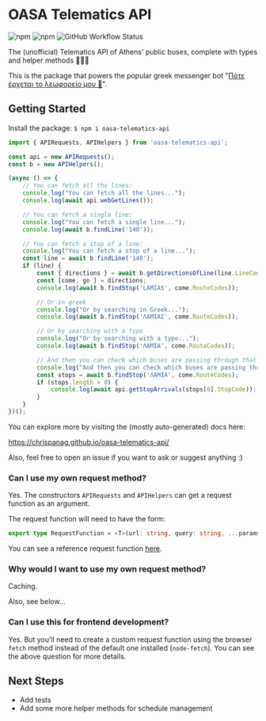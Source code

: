# OASA Telematics API

![npm](https://img.shields.io/npm/v/oasa-telematics-api) ![npm](https://img.shields.io/npm/dw/oasa-telematics-api) ![GitHub Workflow Status](https://img.shields.io/github/workflow/status/chrispanag/oasa-telematics-api/Node%20CI)

The (unofficial) Telematics API of Athens' public buses, complete with types and helper methods 🚌🚌🚌

This is the package that powers the popular greek messenger bot "[Πότε έρχεται το λεωφορείο μου 🚌](https://m.me/athensbus)". 

## Getting Started

Install the package: `$ npm i oasa-telematics-api`

```typescript
import { APIRequests, APIHelpers } from 'oasa-telematics-api';

const api = new APIRequests();
const b = new APIHelpers();

(async () => {
    // You can fetch all the lines:
    console.log("You can fetch all the lines...");
    console.log(await api.webGetLines());

    // You can fetch a single line:
    console.log("You can fetch a single line...");
    console.log(await b.findLine('140'));

    // You can fetch a stop of a line:
    console.log("You can fetch a stop of a line...");
    const line = await b.findLine('140');
    if (line) {
        const { directions } = await b.getDirectionsOfLine(line.LineCode)
        const [come, go ] = directions;
        console.log(await b.findStop('LAMIAS', come.RouteCodes));

        // Or in greek
        console.log("Or by searching in Greek...");
        console.log(await b.findStop('ΛΑΜΙΑΣ', come.RouteCodes));

        // Or by searching with a typo
        console.log("Or by searching with a typo...");
        console.log(await b.findStop('ΛΑΜΙΑ', come.RouteCodes));

        // And then you can check which buses are passing through that stop:
        console.log("And then you can check which buses are passing through that stop...");
        const stops = await b.findStop('ΛΑΜΙΑ', come.RouteCodes);
        if (stops.length > 0) {
            console.log(await api.getStopArrivals(stops[0].StopCode));
        }
    }
})();
```

You can explore more by visiting the (mostly auto-generated) docs here: 

https://chrispanag.github.io/oasa-telematics-api/

Also, feel free to open an issue if you want to ask or suggest anything :)

### Can I use my own request method? 

Yes. The constructors `APIRequests` and `APIHelpers` can get a request function as an argument. 

The request function will need to have the form: 

```typescript
export type RequestFunction = <T>(url: string, query: string, ...params: any[]) => Promise<T>;
```

You can see a reference request function [here](src/requestFunction.ts). 

### Why would I want to use my own request method?

Caching. 

Also, see below...

### Can I use this for frontend development?

Yes. But you'll need to create a custom request function using the browser `fetch` method instead of the default one installed (`node-fetch`). You can see the above question for more details.

## Next Steps

* Add tests
* Add some more helper methods for schedule management
